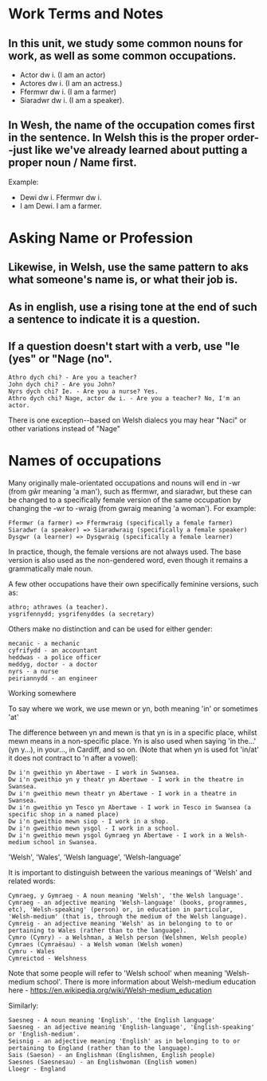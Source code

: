 # Work Terms and Notes
## In this unit, we study some common nouns for work, as well as some common occupations. 

* Actor dw i.  (I am an actor)
* Actores dw i.  (I am an actress.)
* Ffermwr dw i. (I am a farmer)
* Siaradwr dw i.  (I am a speaker).

## In Wesh, the name of the occupation comes first in the sentence.  In Welsh this is the proper order--just like we've already learned about putting a proper noun / Name first.  
Example: 
* Dewi dw i.  Ffermwr dw i.  
* I am Dewi.  I am a farmer. 

# Asking Name or Profession
## Likewise, in Welsh, use the same pattern to aks what someone's name is, or what their job is. 
## As in english, use a rising tone at the end of such a sentence to indicate it is a question. 
##  If a question doesn't start with a verb, use "le (yes" or "Nage (no".



    Athro dych chi? - Are you a teacher?
    John dych chi? - Are you John?
    Nyrs dych chi? Ie. - Are you a nurse? Yes.
    Athro dych chi? Nage, actor dw i. - Are you a teacher? No, I'm an actor.

There is one exception--based on Welsh dialecs you may hear  "Naci" or other variations instead of "Nage" 

# Names of occupations

Many originally male-orientated occupations and nouns will end in -wr (from gŵr meaning 'a man'), such as ffermwr, and siaradwr, but these can be changed to a specifically female version of the same occupation by changing the -wr to -wraig (from gwraig meaning 'a woman'). For example:

    Ffermwr (a farmer) => Ffermwraig (specifically a female farmer)
    Siaradwr (a speaker) => Siaradwraig (specifically a female speaker)
    Dysgwr (a learner) => Dysgwraig (specifically a female learner)

In practice, though, the female versions are not always used. The base version is also used as the non-gendered word, even though it remains a grammatically male noun.

A few other occupations have their own specifically feminine versions, such as:

    athro; athrawes (a teacher).
    ysgrifennydd; ysgrifenyddes (a secretary)

Others make no distinction and can be used for either gender:

    mecanic - a mechanic
    cyfrifydd - an accountant
    heddwas - a police officer
    meddyg, doctor - a doctor
    nyrs - a nurse
    peiriannydd - an engineer

Working somewhere

To say where we work, we use mewn or yn, both meaning 'in' or sometimes 'at'

The difference between yn and mewn is that yn is in a specific place, whilst mewn means in a non-specific place. Yn is also used when saying 'in the...' (yn y...), in your..., in Cardiff, and so on. (Note that when yn is used fot 'in/at' it does not contract to 'n after a vowel):

    Dw i'n gweithio yn Abertawe - I work in Swansea.
    Dw i'n gweithio yn y theatr yn Abertawe - I work in the theatre in Swansea.
    Dw i'n gweithio mewn theatr yn Abertawe - I work in a theatre in Swansea.
    Dw i'n gweithio yn Tesco yn Abertawe - I work in Tesco in Swansea (a specific shop in a named place)
    Dw i'n gweithio mewn siop - I work in a shop.
    Dw i'n gweithio mewn ysgol - I work in a school.
    Dw i'n gweithio mewn ysgol Gymraeg yn Abertawe - I work in a Welsh-medium school in Swansea.

'Welsh', 'Wales', 'Welsh language', 'Welsh-language'

It is important to distinguish between the various meanings of 'Welsh' and related words:

    Cymraeg, y Gymraeg - A noun meaning 'Welsh', 'the Welsh language'.
    Cymraeg - an adjective meaning 'Welsh-language' (books, programmes, etc), 'Welsh-speaking' (person) or, in education in particular, 'Welsh-medium' (that is, through the medium of the Welsh language).
    Cymreig - an adjective meaning 'Welsh' as in belonging to to or pertaining to Wales (rather than to the language).
    Cymro (Cymry) - a Welshman, a Welsh person (Welshmen, Welsh people)
    Cymraes (Cymraësau) - a Welsh woman (Welsh women)
    Cymru - Wales
    Cymreictod - Welshness

Note that some people will refer to 'Welsh school' when meaning 'Welsh-medium school'. There is more information about Welsh-medium education here - https://en.wikipedia.org/wiki/Welsh-medium_education

Similarly:

    Saesneg - A noun meaning 'English', 'the English language'
    Saesneg - an adjective meaning 'English-language', 'English-speaking' or 'English-medium'.
    Seisnig - an adjective meaning 'English' as in belonging to to or pertaining to England (rather than to the language).
    Sais (Saeson) - an Englishman (Englishmen, English people)
    Saesnes (Saesnesau) - an Englishwoman (English women)
    Lloegr - England


